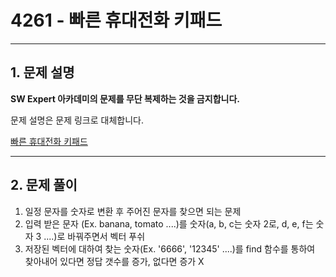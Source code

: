 # 4261 - 빠른 휴대전화 키패드

<hr/>

## 1. 문제 설명

**SW Expert 아카데미의 문제를 무단 복제하는 것을 금지합니다.**

문제 설명은 문제 링크로 대체합니다.

[빠른 휴대전화 키패드](<https://swexpertacademy.com/main/code/problem/problemDetail.do?contestProbId=AWLL7kaaAPsDFAUW&categoryId=AWLL7kaaAPsDFAUW&categoryType=CODE>)

------

## 2. 문제 풀이

1. 일정 문자를 숫자로 변환 후 주어진 문자를 찾으면 되는 문제
2. 입력 받은 문자 (Ex. banana, tomato ....)를 숫자(a, b, c는 숫자 2로, d, e, f는 숫자 3 ....)로 바꿔주면서 벡터 푸쉬
3. 저장된 벡터에 대하여 찾는 숫자(Ex. '6666', '12345' ....)를 find 함수를 통하여 찾아내어 있다면 정답 갯수를 증가, 없다면 증가 X
